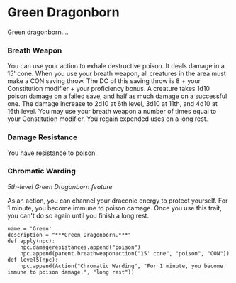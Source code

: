 # Green Dragonborn
Green dragonborn....

### Breath Weapon
You can use your action to exhale destructive poison. It deals damage in a 15' cone. When you use your breath weapon, all creatures in the area must make a CON saving throw. The DC of this saving throw is 8 + your Constitution modifier + your proficiency bonus. A creature takes 1d10 poison damage on a failed save, and half as much damage on a successful one. The damage increase to 2d10 at 6th level, 3d10 at 11th, and 4d10 at 16th level. You may use your breath weapon a number of times equal to your Constitution modifier. You regain expended uses on a long rest.

### Damage Resistance
You have resistance to poison.

### Chromatic Warding
*5th-level Green Dragonborn feature*

As an action, you can channel your draconic energy to protect yourself. For 1 minute, you become immune to poison damage. Once you use this trait, you can't do so again until you finish a long rest.

```
name = 'Green'
description = "***Green Dragonborn.***"
def apply(npc):
    npc.damageresistances.append("poison")
    npc.append(parent.breathweaponaction("15' cone", "poison", "CON"))
def level5(npc):
    npc.append(Action("Chromatic Warding", "For 1 minute, you become immune to poison damage.", "long rest"))
```
